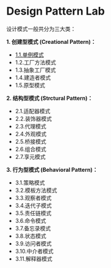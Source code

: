 # Design Pattern Lab

设计模式一般共分为三大类：

**1. 创建型模式 (Creational Pattern)：**
- [1.1.单例模式](docs/ox1_creational/ox1_01_Singleton_Pattern.md)
- 1.2.工厂方法模式
- 1.3.抽象工厂模式
- 1.4.建造者模式
- 1.5.原型模式

**2. 结构型模式 (Strctural Pattern)：**
- 2.1.适配器模式
- 2.2.装饰器模式
- 2.3.代理模式
- 2.4.外观模式
- 2.5.桥接模式
- 2.6.组合模式
- 2.7.享元模式

**3. 行为型模式 (Behavioral Pattern)：**
- 3.1.策略模式
- 3.2.模板方法模式
- 3.3.观察者模式
- 3.4.迭代子模式
- 3.5.责任链模式
- 3.6.命令模式
- 3.7.备忘录模式
- 3.8.状态模式
- 3.9.访问者模式
- 3.10.中介者模式
- 3.11.解释器模式